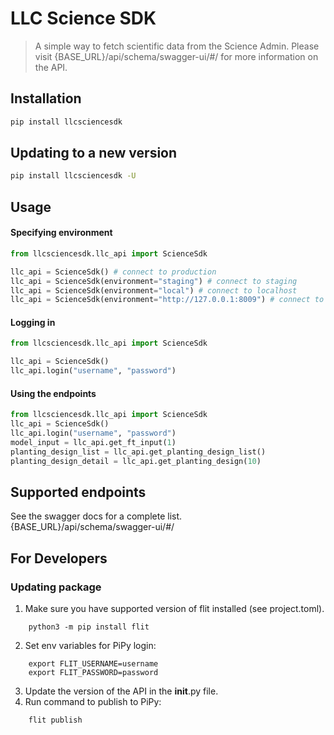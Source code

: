 # LLC Science SDK

> A simple way to fetch scientific data from the Science Admin.
> Please visit {BASE_URL}/api/schema/swagger-ui/#/ for more information on the API.

## Installation

```sh
pip install llcsciencesdk
```

## Updating to a new version

```sh
pip install llcsciencesdk -U
```

## Usage

#### Specifying environment

```python
from llcsciencesdk.llc_api import ScienceSdk

llc_api = ScienceSdk() # connect to production
llc_api = ScienceSdk(environment="staging") # connect to staging
llc_api = ScienceSdk(environment="local") # connect to localhost
llc_api = ScienceSdk(environment="http://127.0.0.1:8009") # connect to custom url
```

#### Logging in

```python
from llcsciencesdk.llc_api import ScienceSdk

llc_api = ScienceSdk()
llc_api.login("username", "password")
```

#### Using the endpoints

```python
from llcsciencesdk.llc_api import ScienceSdk
llc_api = ScienceSdk()
llc_api.login("username", "password")
model_input = llc_api.get_ft_input(1)
planting_design_list = llc_api.get_planting_design_list()
planting_design_detail = llc_api.get_planting_design(10)
```



## Supported endpoints

See the swagger docs for a complete list. {BASE_URL}/api/schema/swagger-ui/#/

## For Developers

### Updating package

1. Make sure you have supported version of flit installed (see project.toml).

```
    python3 -m pip install flit
```

2. Set env variables for PiPy login:

```
    export FLIT_USERNAME=username
    export FLIT_PASSWORD=password
```
3. Update the version of the API in the __init__.py file.
4. Run command to publish to PiPy:

```
    flit publish
```

